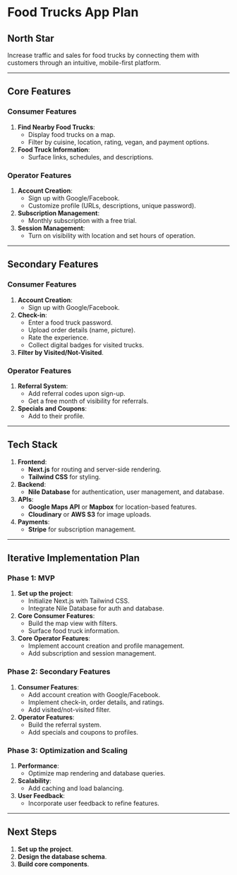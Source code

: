 # Food Trucks App Plan

## **North Star**
Increase traffic and sales for food trucks by connecting them with customers through an intuitive, mobile-first platform.

---

## **Core Features**
### **Consumer Features**
1. **Find Nearby Food Trucks**:
   - Display food trucks on a map.
   - Filter by cuisine, location, rating, vegan, and payment options.
2. **Food Truck Information**:
   - Surface links, schedules, and descriptions.

### **Operator Features**
1. **Account Creation**:
   - Sign up with Google/Facebook.
   - Customize profile (URLs, descriptions, unique password).
2. **Subscription Management**:
   - Monthly subscription with a free trial.
3. **Session Management**:
   - Turn on visibility with location and set hours of operation.

---

## **Secondary Features**
### **Consumer Features**
1. **Account Creation**:
   - Sign up with Google/Facebook.
2. **Check-in**:
   - Enter a food truck password.
   - Upload order details (name, picture).
   - Rate the experience.
   - Collect digital badges for visited trucks.
3. **Filter by Visited/Not-Visited**.

### **Operator Features**
1. **Referral System**:
   - Add referral codes upon sign-up.
   - Get a free month of visibility for referrals.
2. **Specials and Coupons**:
   - Add to their profile.

---

## **Tech Stack**
1. **Frontend**:
   - **Next.js** for routing and server-side rendering.
   - **Tailwind CSS** for styling.
2. **Backend**:
   - **Nile Database** for authentication, user management, and database.
3. **APIs**:
   - **Google Maps API** or **Mapbox** for location-based features.
   - **Cloudinary** or **AWS S3** for image uploads.
4. **Payments**:
   - **Stripe** for subscription management.

---

## **Iterative Implementation Plan**
### **Phase 1: MVP**
1. **Set up the project**:
   - Initialize Next.js with Tailwind CSS.
   - Integrate Nile Database for auth and database.
2. **Core Consumer Features**:
   - Build the map view with filters.
   - Surface food truck information.
3. **Core Operator Features**:
   - Implement account creation and profile management.
   - Add subscription and session management.

### **Phase 2: Secondary Features**
1. **Consumer Features**:
   - Add account creation with Google/Facebook.
   - Implement check-in, order details, and ratings.
   - Add visited/not-visited filter.
2. **Operator Features**:
   - Build the referral system.
   - Add specials and coupons to profiles.

### **Phase 3: Optimization and Scaling**
1. **Performance**:
   - Optimize map rendering and database queries.
2. **Scalability**:
   - Add caching and load balancing.
3. **User Feedback**:
   - Incorporate user feedback to refine features.

---

## **Next Steps**
1. **Set up the project**.
2. **Design the database schema**.
3. **Build core components**.

